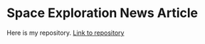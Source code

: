 # Space Exploration News Article

Here is my repository.
[Link to repository](https://najerachris.github.io/lab-2-fall-2023/)
